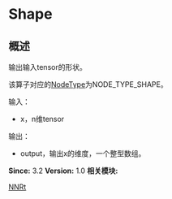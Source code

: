 # Shape


## 概述

输出输入tensor的形状。

该算子对应的[NodeType](_n_n_rt.md#nodetype)为NODE_TYPE_SHAPE。

输入：

- x，n维tensor

输出：

- output，输出x的维度，一个整型数组。

**Since:**
3.2
**Version:**
1.0
**相关模块:**

[NNRt](_n_n_rt.md)
